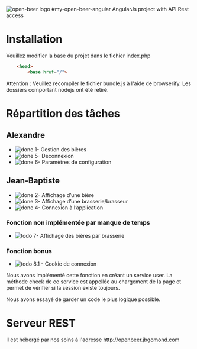 ![open-beer logo](http://open-beer.kobject.net/img/logo.png "open-beer logo")
#my-open-beer-angular
AngularJs project with API Rest access

# Installation

Veuillez modifier la base du projet dans le fichier index.php

```html
    <head>
        <base href="/">
```

Attention : Veuillez recompiler le fichier bundle.js à l'aide de browserify. Les dossiers comportant nodejs ont été retiré.

# Répartition des tâches

## Alexandre
- ![done](https://cdn2.iconfinder.com/data/icons/free-basic-icon-set-2/300/11-24.png) 1- Gestion des bières
- ![done](https://cdn2.iconfinder.com/data/icons/free-basic-icon-set-2/300/11-24.png) 5- Déconnexion
- ![done](https://cdn2.iconfinder.com/data/icons/free-basic-icon-set-2/300/11-24.png) 6- Paramètres de configuration

## Jean-Baptiste
- ![done](https://cdn2.iconfinder.com/data/icons/free-basic-icon-set-2/300/11-24.png) 2- Affichage d’une bière
- ![done](https://cdn2.iconfinder.com/data/icons/free-basic-icon-set-2/300/11-24.png) 3- Affichage d’une brasserie/brasseur
- ![done](https://cdn2.iconfinder.com/data/icons/free-basic-icon-set-2/300/11-24.png) 4- Connexion à l’application

### Fonction non implémentée par manque de temps
- ![todo](https://cdn2.iconfinder.com/data/icons/free-basic-icon-set-2/300/17-24.png) 7- Affichage des bières par brasserie

### Fonction bonus
- ![todo](https://cdn2.iconfinder.com/data/icons/free-basic-icon-set-2/300/17-24.png) 8.1 - Cookie de connexion

Nous avons implémenté cette fonction en créant un service user. La méthode check de ce service est appellée au chargement de la page et permet de vérifier si la session existe toujours.

Nous avons essayé de garder un code le plus logique possible.

# Serveur REST

Il est hébergé par nos soins à l'adresse http://openbeer.jbgomond.com

